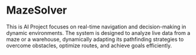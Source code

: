 # MazeSolver
This is AI Project focuses on real-time navigation and decision-making in dynamic environments. The system is designed to analyze live data from a maze or a warehouse, dynamically adapting its pathfinding strategies to overcome obstacles, optimize routes, and achieve goals efficiently. 

